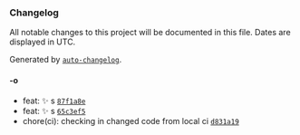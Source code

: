 ### Changelog

All notable changes to this project will be documented in this file. Dates are displayed in UTC.

Generated by [`auto-changelog`](https://github.com/CookPete/auto-changelog).

#### -o

- feat: :sparkles: s [`87f1a8e`](https://github.com/GurdipS5/PortfolioWebsite/commit/87f1a8ea3acfe7c8c30ce829b6527dee864d437f)
- feat: :sparkles: s [`65c3ef5`](https://github.com/GurdipS5/PortfolioWebsite/commit/65c3ef5e9d830f564aa7931d9056469a8a8b0b44)
- chore(ci): checking in changed code from local ci [`d831a19`](https://github.com/GurdipS5/PortfolioWebsite/commit/d831a19ceb318d5cf5823ac474f6bb8e667a1faa)
